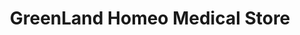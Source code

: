 ---
title: "GreenLand Homeo Medical Store"
url: /muvattupuha/greenland-homeo-medical-store/
shop: Sanitätshaus
---